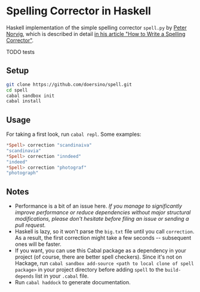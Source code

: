 # Spelling Corrector in Haskell

Haskell implementation of the simple spelling corrector `spell.py` by [Peter Norvig](http://norvig.com), which is described in detail [in his article "How to Write a Spelling Corrector"](http://norvig.com/spell-correct.html).

TODO tests


## Setup

```bash
git clone https://github.com/doersino/spell.git
cd spell
cabal sandbox init
cabal install
```


## Usage

For taking a first look, run `cabal repl`. Some examples:

```haskell
*Spell> correction "scandinaiva"
"scandinavia"
*Spell> correction "inndeed"
"indeed"
*Spell> correction "photograf"
"photograph"
```


## Notes

* Performance is a bit of an issue here. *If you manage to significantly improve performance or reduce dependencies without major structural modifications, please don't hesitate before filing an issue or sending a pull request.*
* Haskell is lazy, so it won't parse the `big.txt` file until you call `correction`. As a result, the first correction might take a few seconds -- subsequent ones will be faster.
* If you want, you can use this Cabal package as a dependency in your project (of course, there are better spell checkers). Since it's not on Hackage, run `cabal sandbox add-source <path to local clone of spell package>` in your project directory before adding `spell` to the `build-depends` list in your `.cabal` file.
* Run `cabal haddock` to generate documentation.

